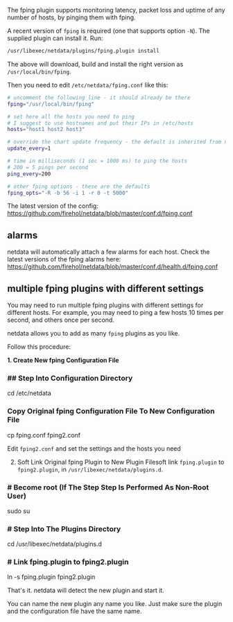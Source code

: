 The fping plugin supports monitoring latency, packet loss and uptime of any number of hosts, by pinging them with fping.

A recent version of `fping` is required (one that supports option ` -N `). The supplied plugin can install it. Run:

```sh
/usr/libexec/netdata/plugins/fping.plugin install
```

The above will download, build and install the right version as `/usr/local/bin/fping`.

Then you need to edit `/etc/netdata/fping.conf` like this:

```sh
# uncomment the following line - it should already be there
fping="/usr/local/bin/fping"

# set here all the hosts you need to ping
# I suggest to use hostnames and put their IPs in /etc/hosts
hosts="host1 host2 host3"

# override the chart update frequency - the default is inherited from netdata
update_every=1

# time in milliseconds (1 sec = 1000 ms) to ping the hosts
# 200 = 5 pings per second
ping_every=200

# other fping options - these are the defaults
fping_opts="-R -b 56 -i 1 -r 0 -t 5000"
```

The latest version of the config: https://github.com/firehol/netdata/blob/master/conf.d/fping.conf

## alarms

netdata will automatically attach a few alarms for each host.
Check the latest versions of the fping alarms here: https://github.com/firehol/netdata/blob/master/conf.d/health.d/fping.conf

## multiple fping plugins with different settings

You may need to run multiple fping plugins with different settings for different hosts. For example, you may need to ping a few hosts 10 times per second, and others once per second.

netdata allows you to add as many `fping` plugins as you like.

Follow this procedure:

**1. Create New fping Configuration File**

### ## Step Into Configuration Directory
cd /etc/netdata

### Copy Original fping Configuration File To New Configuration File
cp fping.conf fping2.conf

Edit `fping2.conf` and set the settings and the hosts you need

2. Soft Link Original fping Plugin to New Plugin Filesoft link `fping.plugin` to `fping2.plugin`, in `/usr/libexec/netdata/plugins.d`.

### # Become root (If The Step Step Is Performed As Non-Root User)
sudo su

### # Step Into The Plugins Directory
cd /usr/libexec/netdata/plugins.d

### # Link fping.plugin to fping2.plugin
ln -s fping.plugin fping2.plugin

That's it. netdata will detect the new plugin and start it.

You can name the new plugin any name you like. Just make sure the plugin and the configuration file have the same name.
